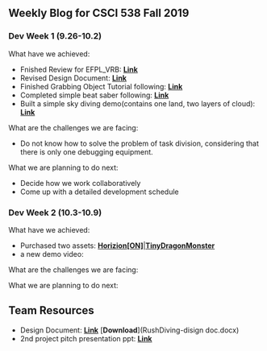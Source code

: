 ## Weekly Blog for CSCI 538 Fall 2019
### Dev Week 1 (9.26-10.2)
What have we achieved:
* Fnished Review for EFPL_VRB: [**Link**](https://piazza.com/class/jv4uff58gjj3se?cid=96)
* Revised Design Document: [**Link**](https://docs.google.com/document/d/19N5vguExpMt9sz03MD6xMC7tzFUjFZfkoN-_O45qTAE/edit) 
* Finished Grabbing Object Tutorial following: [**Link**](https://www.youtube.com/watch?v=sxvKGVDmYfY&t=61s)
* Completed simple beat saber following: [**Link**](https://www.youtube.com/watch?v=gh4k0Q1Pl7E&list=PL4pxX_WrnS5PPW4IpbqHKf3fgAmXGGWUZ)
* Built a simple sky diving demo(contains one land, two layers of cloud): [**Link**](https://drive.google.com/file/d/1syMrh9E1hZDOOAQO9LhWwBZP24k_Fuzm/view?usp=sharing)

What are the challenges we are facing:
* Do not know how to solve the problem of task division, considering that there is only one debugging equipment.

What we are planning to do next:
* Decide how we work collaboratively
* Come up with a detailed development schedule

### Dev Week 2 (10.3-10.9)
What have we achieved:
* Purchased two assets: [**Horizion[ON]**](https://assetstore.unity.com/packages/tools/terrain/horizon-on-31861)|[**TinyDragonMonster**](https://assetstore.unity.com/packages/3d/characters/tinydragonmonster-143747)
* a new demo video:

What are the challenges we are facing:

What we are planning to do next:

## Team Resources
* Design Document: [**Link**](https://docs.google.com/document/d/19N5vguExpMt9sz03MD6xMC7tzFUjFZfkoN-_O45qTAE/edit) [**Download**](RushDiving-disign doc.docx)
* 2nd project pitch presentation ppt: [**Link**](https://docs.google.com/presentation/d/1E8LGEj0UPF8qesy_zNgi-hjIeKeVihfnRKT3FRUYJCk/edit#slide=id.g1f87997393_0_782)
